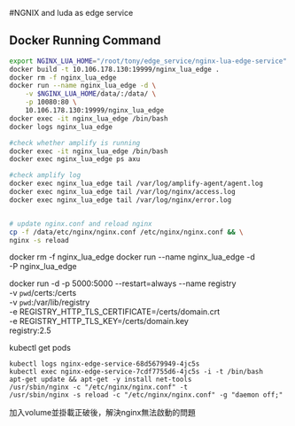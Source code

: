 #NGNIX and luda as edge service 

## Docker Running Command

```bash
export NGINX_LUA_HOME="/root/tony/edge_service/nginx-lua-edge-service"
docker build -t 10.106.178.130:19999/nginx_lua_edge .
docker rm -f nginx_lua_edge
docker run --name nginx_lua_edge -d \
    -v $NGINX_LUA_HOME/data/:/data/ \
    -p 10080:80 \
    10.106.178.130:19999/nginx_lua_edge 
docker exec -it nginx_lua_edge /bin/bash
docker logs nginx_lua_edge

#check whether amplify is running 
docker exec -it nginx_lua_edge /bin/bash
docker exec nginx_lua_edge ps axu

#check amplify log
docker exec nginx_lua_edge tail /var/log/amplify-agent/agent.log
docker exec nginx_lua_edge tail /var/log/nginx/access.log 
docker exec nginx_lua_edge tail /var/log/nginx/error.log 


# update nginx.conf and reload nginx
cp -f /data/etc/nginx/nginx.conf /etc/nginx/nginx.conf && \
nginx -s reload

```


docker rm -f nginx_lua_edge
docker run --name nginx_lua_edge -d \
    -P nginx_lua_edge


docker run -d -p 5000:5000 --restart=always --name registry \
-v `pwd`/certs:/certs \
-v `pwd`:/var/lib/registry \
-e REGISTRY_HTTP_TLS_CERTIFICATE=/certs/domain.crt \
-e REGISTRY_HTTP_TLS_KEY=/certs/domain.key \
registry:2.5     

kubectl get pods
```k8s exec <POD_NAME> -it /bin/bash
kubectl logs nginx-edge-service-68d5679949-4jc5s
kubectl exec nginx-edge-service-7cdf7755d6-4jc5s -i -t /bin/bash
apt-get update && apt-get -y install net-tools
/usr/sbin/nginx -c "/etc/nginx/nginx.conf" -t
/usr/sbin/nginx -s reload -c "/etc/nginx/nginx.conf" -g "daemon off;"
```

加入volume並掛載正破後，解決nginx無法啟動的問題